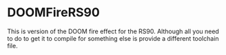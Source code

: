 # DOOMFireRS90
This is version of the DOOM fire effect for the RS90.
Although all you need to do to get it to compile for something else is provide a different toolchain file.


